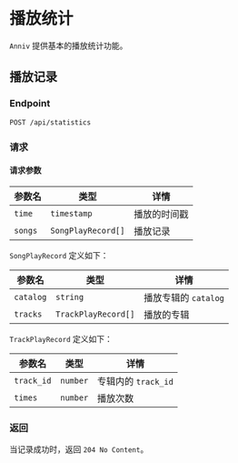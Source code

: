 # 播放统计

`Anniv` 提供基本的播放统计功能。

## 播放记录

### Endpoint

`POST /api/statistics`

### 请求

#### 请求参数

| 参数名  | 类型               | 详情         |
| ------- | ------------------ | ------------ |
| `time`  | `timestamp`        | 播放的时间戳 |
| `songs` | `SongPlayRecord[]` | 播放记录     |

`SongPlayRecord` 定义如下：

| 参数名    | 类型                | 详情                 |
| --------- | ------------------- | -------------------- |
| `catalog` | `string`            | 播放专辑的 `catalog` |
| `tracks`  | `TrackPlayRecord[]` | 播放的专辑           |

`TrackPlayRecord` 定义如下：

| 参数名     | 类型     | 详情                |
| ---------- | -------- | ------------------- |
| `track_id` | `number` | 专辑内的 `track_id` |
| `times`    | `number` | 播放次数            |

### 返回

当记录成功时，返回 `204 No Content`。
